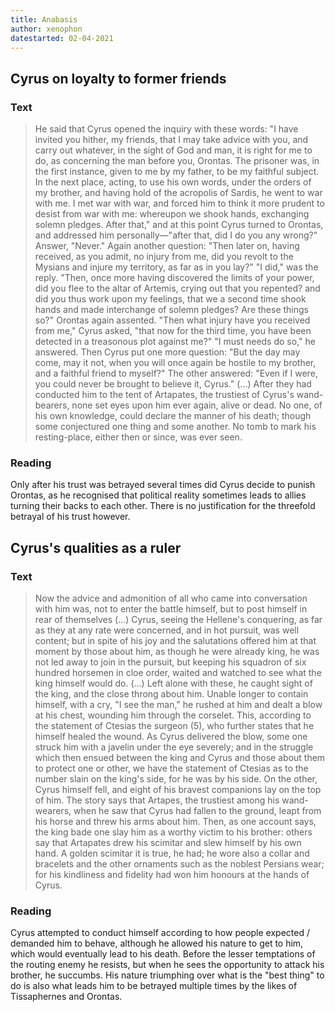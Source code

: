 ```yaml
---
title: Anabasis
author: xenophon
datestarted: 02-04-2021
---
```

## Cyrus on loyalty to former friends
### Text
> He said that Cyrus opened the inquiry with these words: "I have invited you hither, my friends, that I may take advice with you, and carry out whatever, in the sight of God and man, it is right for me to do, as concerning the man before you, Orontas. The prisoner was, in the first instance, given to me by my father, to be my faithful subject. In the next place, acting, to use his own words, under the orders of my brother, and having hold of the acropolis of Sardis, he went to war with me.
> I met war with war, and forced him to think it more prudent to desist from war with me: whereupon we shook hands, exchanging solemn pledges. After that," and at this point Cyrus turned to Orontas, and addressed him personally—"after that, did I do you any wrong?"
> Answer, "Never."
> Again another question: "Then later on, having received, as you admit, no injury from me, did you revolt to the Mysians and injure my territory, as far as in you lay?"
> "I did," was the reply.
> "Then, once more having discovered the limits of your power, did you flee to the altar of Artemis, crying out that you repented? and did you thus work upon my feelings, that we a second time shook hands and made interchange of solemn pledges? Are these things so?"
> Orontas again assented. "Then what injury have you received from me," Cyrus asked, "that now for the third time, you have been detected in a treasonous plot against me?"
> "I must needs do so," he answered. Then Cyrus put one more question: "But the day may come, may it not, when you will once again be hostile to my brother, and a faithful friend to myself?"
> The other answered: "Even if I were, you could never be brought to believe it, Cyrus."
> (...)
> After they had conducted him to the tent of Artapates, the trustiest of Cyrus's wand-bearers, none set eyes upon him ever again, alive or dead. No one, of his own knowledge, could declare the manner of his death; though some conjectured one thing and some another. No tomb to mark his resting-place, either then or since, was ever seen.

### Reading
Only after his trust was betrayed several times did Cyrus decide to punish Orontas, as he recognised that political reality sometimes leads to allies turning their backs to each other.
There is no justification for the threefold betrayal of his trust however.

## Cyrus's qualities as a ruler
### Text
> Now the advice and admonition of all who came into conversation with him was, not to enter the battle himself, but to post himself in rear of themselves
> (...)
> Cyrus, seeing the Hellene's conquering, as far as they at any rate were concerned, and in hot pursuit, was well content; but in spite of his joy and the salutations offered him at that moment by those about him, as though he were already king, he was not led away to join in the pursuit, but keeping his squadron of six hundred horsemen in cloe order, waited and watched to see what the king himself would do.
> (...)
> Left alone with these, he caught sight of the king, and the close throng about him. Unable longer to contain himself, with a cry, "I see the man," he rushed at him and dealt a blow at his chest, wounding him through the corselet. This, according to the statement of Ctesias the surgeon (5), who further states that he himself healed the wound. As Cyrus delivered the blow, some one struck him with a javelin under the eye severely; and in the struggle which then ensued between the king and Cyrus and those about them to protect one or other, we have the statement of Ctesias as to the number slain on the king's side, for he was by his side. On the other, Cyrus himself fell, and eight of his bravest companions lay on the top of him. The story says that Artapes, the trustiest among his wand-wearers, when he saw that Cyrus had fallen to the ground, leapt from his horse and threw his arms about him. Then, as one account says, the king bade one slay him as a worthy victim to his brother: others say that Artapates drew his scimitar and slew himself by his own hand. A golden scimitar it is true, he had; he wore also a collar and bracelets and the other ornaments such as the noblest Persians wear; for his kindliness and fidelity had won him honours at the hands of Cyrus.
### Reading
Cyrus attempted to conduct himself according to how people expected / demanded him to behave, although he allowed his nature to get to him, which would eventually lead to his death.
Before the lesser temptations of the routing enemy he resists, but when he sees the opportunity to attack his brother, he succumbs.
His nature triumphing over what is the "best thing" to do is also what leads him to be betrayed multiple times by the likes of Tissaphernes and Orontas.